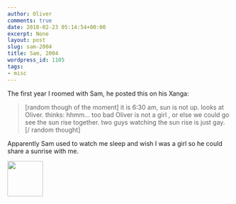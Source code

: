 ```yaml
---
author: Oliver
comments: true
date: 2010-02-23 05:14:54+00:00
excerpt: None
layout: post
slug: sam-2004
title: Sam, 2004
wordpress_id: 1105
tags:
- misc
---
```


The first year I roomed with Sam, he posted this on his Xanga:

<blockquote>[random though of the moment] it is 6:30 am, sun is not up. looks at Oliver.
thinks: hhmm... too bad Oliver is not a girl , or else we could go see the sun
rise together. two guys watching the sun rise is just gay. [/ random thought]</blockquote>

Apparently Sam used to watch me sleep and wish I was a girl so he could share a sunrise with me.

<a href="https://www.owiber.com/?attachment_id=1107" rel="attachment wp-att-1107"><img src="https://www.owiber.com/wp-content/uploads/2010/02/Photo-on-2010-02-22-at-23.12-80x80.jpg" alt="" title="Photo on 2010-02-22 at 23.12" width="80" height="80" class="alignnone size-thumbnail wp-image-1107" /></a>